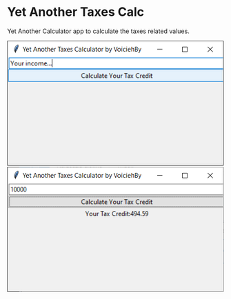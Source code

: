 # Yet Another Taxes Calc
 Yet Another Calculator app to calculate the taxes related values.
 
![screenshot_00](https://github.com/VoiciehBy/Yet-Another-Taxes-Calc/blob/main/screenshots/screenshot_00.png)
![screenshot_01](https://github.com/VoiciehBy/Yet-Another-Taxes-Calc/blob/main/screenshots/screenshot_01.png)
